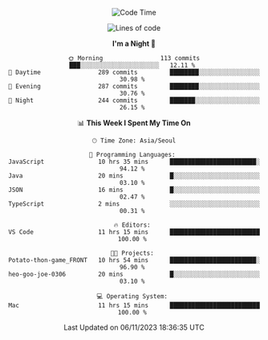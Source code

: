 <div align=center>
 
<!--START_SECTION:waka-->
![Code Time](http://img.shields.io/badge/Code%20Time-357%20hrs%2034%20mins-blue)

![Lines of code](https://img.shields.io/badge/From%20Hello%20World%20I%27ve%20Written-3.1%20million%20lines%20of%20code-blue)

**I'm a Night 🦉** 

```text
🌞 Morning                113 commits         ███░░░░░░░░░░░░░░░░░░░░░░   12.11 % 
🌆 Daytime                289 commits         ████████░░░░░░░░░░░░░░░░░   30.98 % 
🌃 Evening                287 commits         ████████░░░░░░░░░░░░░░░░░   30.76 % 
🌙 Night                  244 commits         ███████░░░░░░░░░░░░░░░░░░   26.15 % 
```


📊 **This Week I Spent My Time On** 

```text
🕑︎ Time Zone: Asia/Seoul

💬 Programming Languages: 
JavaScript               10 hrs 35 mins      ████████████████████████░   94.12 % 
Java                     20 mins             █░░░░░░░░░░░░░░░░░░░░░░░░   03.10 % 
JSON                     16 mins             █░░░░░░░░░░░░░░░░░░░░░░░░   02.47 % 
TypeScript               2 mins              ░░░░░░░░░░░░░░░░░░░░░░░░░   00.31 % 

🔥 Editors: 
VS Code                  11 hrs 15 mins      █████████████████████████   100.00 % 

🐱‍💻 Projects: 
Potato-thon-game_FRONT   10 hrs 54 mins      ████████████████████████░   96.90 % 
heo-goo-joe-0306         20 mins             █░░░░░░░░░░░░░░░░░░░░░░░░   03.10 % 

💻 Operating System: 
Mac                      11 hrs 15 mins      █████████████████████████   100.00 % 
```


 Last Updated on 06/11/2023 18:36:35 UTC
<!--END_SECTION:waka-->
 </div>
